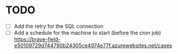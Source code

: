# TODO

- [ ] Add the retry for the SQL connection
- [ ] Add a schedule for the machine to start (before the cron job)
https://brave-field-e50109729d744790b24305ce4974e77f.azurewebsites.net/cases
